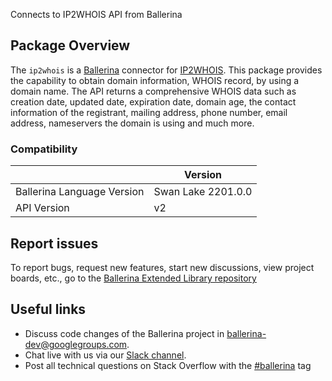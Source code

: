 Connects to IP2WHOIS API from Ballerina

## Package Overview
The `ip2whois` is a [Ballerina](https://ballerina.io/) connector for [IP2WHOIS](https://www.ip2whois.com/developers-api).
This package provides the capability to obtain domain information, WHOIS record, by using a domain name. The API returns a comprehensive WHOIS data such as creation date, updated date, expiration date, domain age, the contact information of the registrant, mailing address, phone number, email address, nameservers the domain is using and much more.

### Compatibility
|                               | Version               |
|-------------------------------|-----------------------|
| Ballerina Language Version    | Swan Lake 2201.0.0      |
| API Version                   | v2                    |

## Report issues
To report bugs, request new features, start new discussions, view project boards, etc., go to the [Ballerina Extended Library repository](https://github.com/ballerina-platform/ballerina-extended-library)

## Useful links
- Discuss code changes of the Ballerina project in [ballerina-dev@googlegroups.com](mailto:ballerina-dev@googlegroups.com).
- Chat live with us via our [Slack channel](https://ballerina.io/community/slack/).
- Post all technical questions on Stack Overflow with the [#ballerina](https://stackoverflow.com/questions/tagged/ballerina) tag
